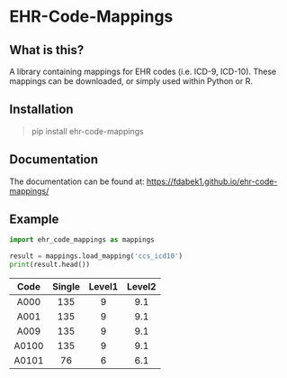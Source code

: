 # EHR-Code-Mappings

## What is this?

A library containing mappings for EHR codes (i.e. ICD-9, ICD-10). These mappings can be downloaded, or simply used within Python or R.

## Installation

> pip install ehr-code-mappings

## Documentation

The documentation can be found at: https://fdabek1.github.io/ehr-code-mappings/

## Example

```python
import ehr_code_mappings as mappings

result = mappings.load_mapping('ccs_icd10')
print(result.head())
```

|  Code | Single | Level1 | Level2 |
|:-----:|:------:|:------:|:------:|
|  A000 |   135  |    9   |   9.1  |
|  A001 |   135  |    9   |   9.1  |
|  A009 |   135  |    9   |   9.1  |
| A0100 |   135  |    9   |   9.1  |
| A0101 |   76   |    6   |   6.1  |